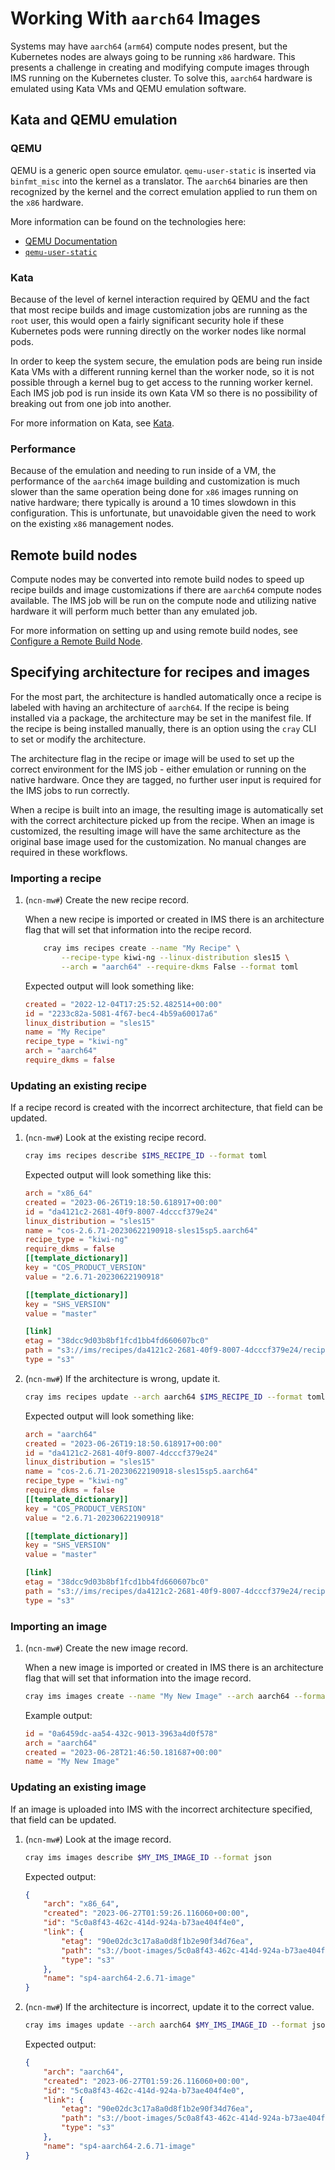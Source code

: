# Working With `aarch64` Images

Systems may have `aarch64` (`arm64`) compute nodes present, but the Kubernetes nodes are always going to be running
`x86` hardware. This presents a challenge in creating and modifying compute images through IMS running on the
Kubernetes cluster. To solve this, `aarch64` hardware is emulated using Kata VMs and QEMU emulation software.

## Kata and QEMU emulation

### QEMU

QEMU is a generic open source emulator. `qemu-user-static` is inserted via `binfmt_misc`
into the kernel as a translator. The `aarch64` binaries are then recognized by the kernel and the correct emulation
applied to run them on the `x86` hardware.

More information can be found on the technologies here:

* [QEMU Documentation](https://www.qemu.org/docs/master/about/index.html)
* [`qemu-user-static`](https://github.com/multiarch/qemu-user-static)

### Kata

Because of the level of kernel interaction required by QEMU and the fact that most recipe builds and image
customization jobs are running as the `root` user, this would open a fairly significant security hole
if these Kubernetes pods were running directly on the worker nodes like normal pods.

In order to keep the system secure, the emulation pods are being run inside Kata VMs with a different
running kernel than the worker node, so it is not possible through a kernel bug to get access to the
running worker kernel. Each IMS job pod is run inside its own Kata VM so there is no possibility of
breaking out from one job into another.

For more information on Kata, see [Kata](https://katacontainers.io/).

### Performance

Because of the emulation and needing to run inside of a VM, the performance of the `aarch64` image building and
customization is much slower than the same operation being done for `x86` images running on native
hardware; there typically is around a 10 times slowdown in this configuration. This is unfortunate, but
unavoidable given the need to work on the existing `x86` management nodes.

## Remote build nodes

Compute nodes may be converted into remote build nodes to speed up recipe builds and image customizations
if there are `aarch64` compute nodes available. The IMS job will be run on the compute node and utilizing
native hardware it will perform much better than any emulated job.

For more information on setting up and using remote build nodes, see
[Configure a Remote Build Node](Configure_a_Remote_Build_Node.md).

## Specifying architecture for recipes and images

For the most part, the architecture is handled automatically once a recipe is labeled with having an
architecture of `aarch64`. If the recipe is being installed via a package, the architecture may be set
in the manifest file. If the recipe is being installed manually, there is an option using the `cray` CLI
to set or modify the architecture.

The architecture flag in the recipe or image will be used to set up the correct environment for the IMS
job - either emulation or running on the native hardware. Once they are tagged, no further user input
is required for the IMS jobs to run correctly.

When a recipe is built into an image, the resulting image is automatically set with the correct architecture
picked up from the recipe. When an image is customized, the resulting image will have the same
architecture as the original base image used for the customization. No manual changes are required in
these workflows.

### Importing a recipe

1. (`ncn-mw#`) Create the new recipe record.

    When a new recipe is imported or created in IMS there is an architecture flag that will set that information
    into the recipe record.

    ```bash
        cray ims recipes create --name "My Recipe" \
            --recipe-type kiwi-ng --linux-distribution sles15 \
            --arch = "aarch64" --require-dkms False --format toml
    ```

    Expected output will look something like:

    ```toml
    created = "2022-12-04T17:25:52.482514+00:00"
    id = "2233c82a-5081-4f67-bec4-4b59a60017a6"
    linux_distribution = "sles15"
    name = "My Recipe"
    recipe_type = "kiwi-ng"
    arch = "aarch64"
    require_dkms = false
    ```

### Updating an existing recipe

If a recipe record is created with the incorrect architecture, that field can be updated.

1. (`ncn-mw#`) Look at the existing recipe record.

    ```bash
    cray ims recipes describe $IMS_RECIPE_ID --format toml
    ```

    Expected output will look something like this:

    ```toml
    arch = "x86_64"
    created = "2023-06-26T19:18:50.618917+00:00"
    id = "da4121c2-2681-40f9-8007-4dcccf379e24"
    linux_distribution = "sles15"
    name = "cos-2.6.71-20230622190918-sles15sp5.aarch64"
    recipe_type = "kiwi-ng"
    require_dkms = false
    [[template_dictionary]]
    key = "COS_PRODUCT_VERSION"
    value = "2.6.71-20230622190918"

    [[template_dictionary]]
    key = "SHS_VERSION"
    value = "master"

    [link]
    etag = "38dcc9d03b8bf1fcd1bb4fd660607bc0"
    path = "s3://ims/recipes/da4121c2-2681-40f9-8007-4dcccf379e24/recipe.tar.gz"
    type = "s3"
    ```

1. (`ncn-mw#`) If the architecture is wrong, update it.

    ```bash
    cray ims recipes update --arch aarch64 $IMS_RECIPE_ID --format toml
    ```

    Expected output will look something like:

    ```toml
    arch = "aarch64"
    created = "2023-06-26T19:18:50.618917+00:00"
    id = "da4121c2-2681-40f9-8007-4dcccf379e24"
    linux_distribution = "sles15"
    name = "cos-2.6.71-20230622190918-sles15sp5.aarch64"
    recipe_type = "kiwi-ng"
    require_dkms = false
    [[template_dictionary]]
    key = "COS_PRODUCT_VERSION"
    value = "2.6.71-20230622190918"

    [[template_dictionary]]
    key = "SHS_VERSION"
    value = "master"

    [link]
    etag = "38dcc9d03b8bf1fcd1bb4fd660607bc0"
    path = "s3://ims/recipes/da4121c2-2681-40f9-8007-4dcccf379e24/recipe.tar.gz"
    type = "s3"
    ```

### Importing an image

1. (`ncn-mw#`) Create the new image record.

    When a new image is imported or created in IMS there is an architecture flag that will set that information
    into the image record.

    ```bash
    cray ims images create --name "My New Image" --arch aarch64 --format toml
    ```

    Example output:

    ```toml
    id = "0a6459dc-aa54-432c-9013-3963a4d0f578"
    arch = "aarch64"
    created = "2023-06-28T21:46:50.181687+00:00"
    name = "My New Image"
    ```

### Updating an existing image

If an image is uploaded into IMS with the incorrect architecture specified, that field can be updated.

1. (`ncn-mw#`) Look at the image record.

    ```bash
    cray ims images describe $MY_IMS_IMAGE_ID --format json
    ```

    Expected output:

    ```json
    {
        "arch": "x86_64",
        "created": "2023-06-27T01:59:26.116060+00:00",
        "id": "5c0a8f43-462c-414d-924a-b73ae404f4e0",
        "link": {
            "etag": "90e02dc3c17a8a0d8f1b2e90f34d76ea",
            "path": "s3://boot-images/5c0a8f43-462c-414d-924a-b73ae404f4e0/manifest.json",
            "type": "s3"
        },
        "name": "sp4-aarch64-2.6.71-image"
    }
    ```

1. (`ncn-mw#`) If the architecture is incorrect, update it to the correct value.

    ```bash
    cray ims images update --arch aarch64 $MY_IMS_IMAGE_ID --format json
    ```

    Expected output:

    ```json
    {
        "arch": "aarch64",
        "created": "2023-06-27T01:59:26.116060+00:00",
        "id": "5c0a8f43-462c-414d-924a-b73ae404f4e0",
        "link": {
            "etag": "90e02dc3c17a8a0d8f1b2e90f34d76ea",
            "path": "s3://boot-images/5c0a8f43-462c-414d-924a-b73ae404f4e0/manifest.json",
            "type": "s3"
        },
        "name": "sp4-aarch64-2.6.71-image"
    }
    ```
